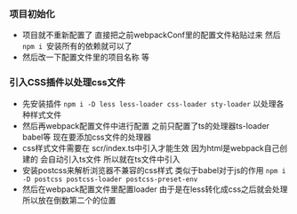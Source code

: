 ### 项目初始化
- 项目就不重新配置了 直接把之前webpackConf里的配置文件粘贴过来 然后`npm i `安装所有的依赖就可以了
- 然后改一下配置文件里的项目名称 等

### 引入CSS插件以处理css文件
- 先安装插件 `npm i -D less less-loader css-loader sty-loader` 以处理各种样式文件
- 然后再webpack配置文件中进行配置 之前只配置了ts的处理器ts-loader babel等 现在要添加css文件的处理器
- css样式文件需要在 scr/index.ts中引入才能生效 因为html是webpack自己创建的 会自动引入ts文件 所以就在ts文件中引入
- 安装postcss来解析浏览器不兼容的css样式 类似于babel对于js的作用 `npm i -D postcss postcss-loader postcss-preset-env`
- 然后在webpack配置文件里配置loader 由于是在less转化成css之后就会处理 所以放在倒数第二个的位置